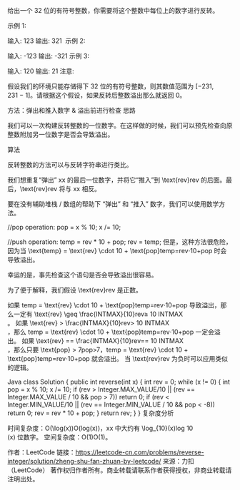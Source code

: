 给出一个 32 位的有符号整数，你需要将这个整数中每位上的数字进行反转。

示例 1:

输入: 123
输出: 321
 示例 2:

输入: -123
输出: -321
示例 3:

输入: 120
输出: 21
注意:

假设我们的环境只能存储得下 32 位的有符号整数，则其数值范围为 [−231,  231 − 1]。请根据这个假设，如果反转后整数溢出那么就返回 0。


方法：弹出和推入数字 & 溢出前进行检查
思路

我们可以一次构建反转整数的一位数字。在这样做的时候，我们可以预先检查向原整数附加另一位数字是否会导致溢出。

算法

反转整数的方法可以与反转字符串进行类比。

我们想重复“弹出” xx 的最后一位数字，并将它“推入”到 \text{rev}rev 的后面。最后，\text{rev}rev 将与 xx 相反。

要在没有辅助堆栈 / 数组的帮助下 “弹出” 和 “推入” 数字，我们可以使用数学方法。

//pop operation:
pop = x % 10;
x /= 10;

//push operation:
temp = rev * 10 + pop;
rev = temp;
但是，这种方法很危险，因为当 \text{temp} = \text{rev} \cdot 10 + \text{pop}temp=rev⋅10+pop 时会导致溢出。

幸运的是，事先检查这个语句是否会导致溢出很容易。

为了便于解释，我们假设 \text{rev}rev 是正数。

如果 temp = \text{rev} \cdot 10 + \text{pop}temp=rev⋅10+pop 导致溢出，那么一定有 \text{rev} \geq \frac{INTMAX}{10}rev≥ 
10
INTMAX
​	
 。
如果 \text{rev} > \frac{INTMAX}{10}rev> 
10
INTMAX
​	
 ，那么 temp = \text{rev} \cdot 10 + \text{pop}temp=rev⋅10+pop 一定会溢出。
如果 \text{rev} == \frac{INTMAX}{10}rev== 
10
INTMAX
​	
 ，那么只要 \text{pop} > 7pop>7，temp = \text{rev} \cdot 10 + \text{pop}temp=rev⋅10+pop 就会溢出。
当 \text{rev}rev 为负时可以应用类似的逻辑。

Java
class Solution {
    public int reverse(int x) {
        int rev = 0;
        while (x != 0) {
            int pop = x % 10;
            x /= 10;
            if (rev > Integer.MAX_VALUE/10 || (rev == Integer.MAX_VALUE / 10 && pop > 7)) return 0;
            if (rev < Integer.MIN_VALUE/10 || (rev == Integer.MIN_VALUE / 10 && pop < -8)) return 0;
            rev = rev * 10 + pop;
        }
        return rev;
    }
}
复杂度分析

时间复杂度：O(\log(x))O(log(x))，xx 中大约有 \log_{10}(x)log 
10
​	
 (x) 位数字。
空间复杂度：O(1)O(1)。

作者：LeetCode
链接：https://leetcode-cn.com/problems/reverse-integer/solution/zheng-shu-fan-zhuan-by-leetcode/
来源：力扣（LeetCode）
著作权归作者所有。商业转载请联系作者获得授权，非商业转载请注明出处。